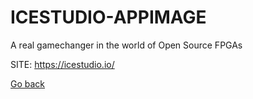 # ICESTUDIO-APPIMAGE
 
 A real gamechanger in the world of Open Source FPGAs
 
 SITE: https://icestudio.io/

 [Go back](https://portable-linux-apps.github.io/apps.html)
